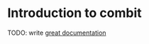 # Introduction to combit

TODO: write [great documentation](http://jacobian.org/writing/great-documentation/what-to-write/)
